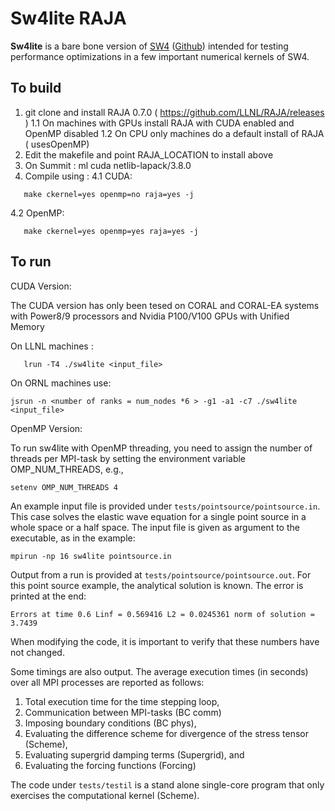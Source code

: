 # Sw4lite RAJA
**Sw4lite** is a bare bone version of [SW4](https://geodynamics.org/cig/software/sw4) ([Github](https://github.com/geodynamics/sw4)) intended for testing performance optimizations in a few
important numerical kernels of SW4.

To build
--------
1. git clone and install  RAJA 0.7.0 ( https://github.com/LLNL/RAJA/releases )
   1.1 On machines with GPUs install RAJA with CUDA enabled and OpenMP disabled
   1.2 On CPU only machines do a default install of RAJA ( usesOpenMP)
2. Edit the makefile and point RAJA_LOCATION to install above
3. On Summit : ml cuda netlib-lapack/3.8.0
4. Compile using : 
   4.1 CUDA:  
```
   make ckernel=yes openmp=no raja=yes -j
```
   4.2 OpenMP: 
```
   make ckernel=yes openmp=yes raja=yes -j 
```


To run
------

CUDA Version:

The CUDA version has only been tesed on CORAL and CORAL-EA systems with Power8/9 processors and Nvidia P100/V100 GPUs
with Unified Memory

On LLNL machines :
```
   lrun -T4 ./sw4lite <input_file>
```
On ORNL machines use: 
```
jsrun -n <number of ranks = num_nodes *6 > -g1 -a1 -c7 ./sw4lite <input_file>
```

OpenMP Version:

To run sw4lite with OpenMP threading, you need to assign the number of threads per
MPI-task by setting the environment variable OMP_NUM_THREADS, e.g.,
```
setenv OMP_NUM_THREADS 4
```
An example input file is provided under `tests/pointsource/pointsource.in`. This case solves the
elastic wave equation for a single point source in a whole space or a half space. The input file is
given as argument to the executable, as in the example:
```
mpirun -np 16 sw4lite pointsource.in
```
Output from a run is provided at `tests/pointsource/pointsource.out`.
For this point source example, the analytical solution is known. The error is printed at the end:
```
Errors at time 0.6 Linf = 0.569416 L2 = 0.0245361 norm of solution = 3.7439
```
When modifying the code, it is important to verify that these numbers have not changed.

Some timings are also output. The average execution times (in seconds) over all MPI processes are reported as follows:
1. Total execution time for the time stepping loop,
2. Communication between MPI-tasks (BC comm)
3. Imposing boundary conditions (BC phys),
4. Evaluating the difference scheme for divergence of the stress tensor (Scheme),
5. Evaluating supergrid damping terms (Supergrid), and
6. Evaluating the forcing functions (Forcing)

The code under `tests/testil` is a stand alone single-core program that only exercises the computational kernel (Scheme).
